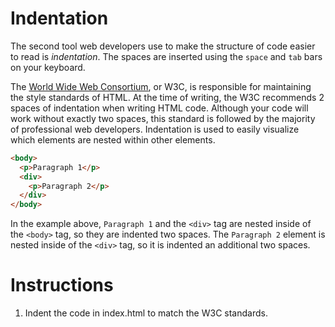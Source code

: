 Indentation
===========

The second tool web developers use to make the structure of code easier to read is *indentation*. The spaces are inserted using the `space` and `tab` bars on your keyboard.

The [World Wide Web Consortium](https://www.w3.org/Consortium/), or W3C, is responsible for maintaining the style standards of HTML. At the time of writing, the W3C recommends 2 spaces of indentation when writing HTML code. Although your code will work without exactly two spaces, this standard is followed by the majority of professional web developers. Indentation is used to easily visualize which elements are nested within other elements.
````html
<body>
  <p>Paragraph 1</p>
  <div>
    <p>Paragraph 2</p>
  </div>
</body>
````

In the example above, `Paragraph 1` and the `<div>` tag are nested inside of the `<body>` tag, so they are indented two spaces. The `Paragraph 2` element is nested inside of the `<div>` tag, so it is indented an additional two spaces.

# Instructions

1. Indent the code in index.html to match the W3C standards.